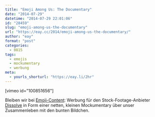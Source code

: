 ```yaml
---
title: "Emoji Among Us: The Documentary"
date: "2014-07-29"
datetime: "2014-07-29 22:01:06"
id: "28459"
slug: "emoji-among-us-the-documentary"
url: "https://eay.cc/2014/emoji-among-us-the-documentary/"
author: "eay"
format: "post"
categories:
  - 0815
tags:
  - emojis
  - mockumentary
  - werbung
meta:
  - yourls_shorturl: "https://eay.li/2hr"
---
```


\[vimeo id="100851656"\]

Bleiben wir bei [Emoji-Content](//eay.cc/2014/your-favorite-tumblr-for-the-next-5-minutes-35-rejected-emojis/): Werbung für den Stock-Footage-Anbieter [Dissolve](http://dissolve.com/) in Form einer netten, kleinen Mockumentary über unser Zusammenleben mit den bunten Bildchen.
